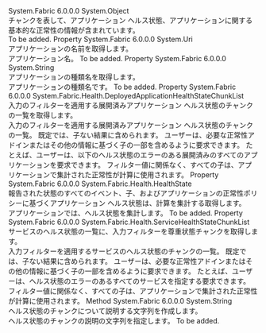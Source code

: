 <Type Name="ApplicationHealthStateChunk" FullName="System.Fabric.Health.ApplicationHealthStateChunk">
  <TypeSignature Language="C#" Value="public sealed class ApplicationHealthStateChunk" />
  <TypeSignature Language="ILAsm" Value=".class public auto ansi sealed beforefieldinit ApplicationHealthStateChunk extends System.Object" />
  <TypeSignature Language="DocId" Value="T:System.Fabric.Health.ApplicationHealthStateChunk" />
  <TypeSignature Language="VB.NET" Value="Public NotInheritable Class ApplicationHealthStateChunk" />
  <TypeSignature Language="F#" Value="type ApplicationHealthStateChunk = class" />
  <AssemblyInfo>
    <AssemblyName>System.Fabric</AssemblyName>
    <AssemblyVersion>6.0.0.0</AssemblyVersion>
  </AssemblyInfo>
  <Base>
    <BaseTypeName>System.Object</BaseTypeName>
  </Base>
  <Interfaces />
  <Docs>
    <summary>
            チャンクを表して、アプリケーション ヘルス状態、アプリケーションに関する基本的な正常性の情報が含まれています。
            </summary>
    <remarks>To be added.</remarks>
  </Docs>
  <Members>
    <Member MemberName="ApplicationName">
      <MemberSignature Language="C#" Value="public Uri ApplicationName { get; }" />
      <MemberSignature Language="ILAsm" Value=".property instance class System.Uri ApplicationName" />
      <MemberSignature Language="DocId" Value="P:System.Fabric.Health.ApplicationHealthStateChunk.ApplicationName" />
      <MemberSignature Language="VB.NET" Value="Public ReadOnly Property ApplicationName As Uri" />
      <MemberSignature Language="F#" Value="member this.ApplicationName : Uri" Usage="System.Fabric.Health.ApplicationHealthStateChunk.ApplicationName" />
      <MemberType>Property</MemberType>
      <AssemblyInfo>
        <AssemblyName>System.Fabric</AssemblyName>
        <AssemblyVersion>6.0.0.0</AssemblyVersion>
      </AssemblyInfo>
      <ReturnValue>
        <ReturnType>System.Uri</ReturnType>
      </ReturnValue>
      <Docs>
        <summary>
            アプリケーションの名前を取得します。
            </summary>
        <value>アプリケーション名。</value>
        <remarks>To be added.</remarks>
      </Docs>
    </Member>
    <Member MemberName="ApplicationTypeName">
      <MemberSignature Language="C#" Value="public string ApplicationTypeName { get; }" />
      <MemberSignature Language="ILAsm" Value=".property instance string ApplicationTypeName" />
      <MemberSignature Language="DocId" Value="P:System.Fabric.Health.ApplicationHealthStateChunk.ApplicationTypeName" />
      <MemberSignature Language="VB.NET" Value="Public ReadOnly Property ApplicationTypeName As String" />
      <MemberSignature Language="F#" Value="member this.ApplicationTypeName : string" Usage="System.Fabric.Health.ApplicationHealthStateChunk.ApplicationTypeName" />
      <MemberType>Property</MemberType>
      <AssemblyInfo>
        <AssemblyName>System.Fabric</AssemblyName>
        <AssemblyVersion>6.0.0.0</AssemblyVersion>
      </AssemblyInfo>
      <ReturnValue>
        <ReturnType>System.String</ReturnType>
      </ReturnValue>
      <Docs>
        <summary>
            アプリケーションの種類名を取得します。
            </summary>
        <value>アプリケーションの種類名です。</value>
        <remarks>To be added.</remarks>
      </Docs>
    </Member>
    <Member MemberName="DeployedApplicationHealthStateChunks">
      <MemberSignature Language="C#" Value="public System.Fabric.Health.DeployedApplicationHealthStateChunkList DeployedApplicationHealthStateChunks { get; }" />
      <MemberSignature Language="ILAsm" Value=".property instance class System.Fabric.Health.DeployedApplicationHealthStateChunkList DeployedApplicationHealthStateChunks" />
      <MemberSignature Language="DocId" Value="P:System.Fabric.Health.ApplicationHealthStateChunk.DeployedApplicationHealthStateChunks" />
      <MemberSignature Language="VB.NET" Value="Public ReadOnly Property DeployedApplicationHealthStateChunks As DeployedApplicationHealthStateChunkList" />
      <MemberSignature Language="F#" Value="member this.DeployedApplicationHealthStateChunks : System.Fabric.Health.DeployedApplicationHealthStateChunkList" Usage="System.Fabric.Health.ApplicationHealthStateChunk.DeployedApplicationHealthStateChunks" />
      <MemberType>Property</MemberType>
      <AssemblyInfo>
        <AssemblyName>System.Fabric</AssemblyName>
        <AssemblyVersion>6.0.0.0</AssemblyVersion>
      </AssemblyInfo>
      <ReturnValue>
        <ReturnType>System.Fabric.Health.DeployedApplicationHealthStateChunkList</ReturnType>
      </ReturnValue>
      <Docs>
        <summary>
            入力のフィルターを適用する展開済みアプリケーション ヘルス状態のチャンクの一覧を取得します。
            </summary>
        <value>入力のフィルターを適用する展開済みアプリケーション ヘルス状態のチャンクの一覧。</value>
        <remarks>
          <para>既定では、子ない結果に含められます。 ユーザーは、必要な正常性アドインまたはその他の情報に基づく子の一部を含めるように要求できます。 たとえば、ユーザーは、以下のヘルス状態のエラーのある展開済みのすべてのアプリケーションを要求できます。
            フィルター値に関係なく、すべての子は、アプリケーションで集計された正常性が計算に使用されます。</para>
        </remarks>
      </Docs>
    </Member>
    <Member MemberName="HealthState">
      <MemberSignature Language="C#" Value="public System.Fabric.Health.HealthState HealthState { get; }" />
      <MemberSignature Language="ILAsm" Value=".property instance valuetype System.Fabric.Health.HealthState HealthState" />
      <MemberSignature Language="DocId" Value="P:System.Fabric.Health.ApplicationHealthStateChunk.HealthState" />
      <MemberSignature Language="VB.NET" Value="Public ReadOnly Property HealthState As HealthState" />
      <MemberSignature Language="F#" Value="member this.HealthState : System.Fabric.Health.HealthState" Usage="System.Fabric.Health.ApplicationHealthStateChunk.HealthState" />
      <MemberType>Property</MemberType>
      <AssemblyInfo>
        <AssemblyName>System.Fabric</AssemblyName>
        <AssemblyVersion>6.0.0.0</AssemblyVersion>
      </AssemblyInfo>
      <ReturnValue>
        <ReturnType>System.Fabric.Health.HealthState</ReturnType>
      </ReturnValue>
      <Docs>
        <summary>
            報告された状態のすべてのイベント、子、およびアプリケーションの正常性ポリシーに基づくアプリケーション ヘルス状態は、計算を集計する取得します。
            </summary>
        <value>アプリケーションでは、ヘルス状態を集計します。</value>
        <remarks>To be added.</remarks>
      </Docs>
    </Member>
    <Member MemberName="ServiceHealthStateChunks">
      <MemberSignature Language="C#" Value="public System.Fabric.Health.ServiceHealthStateChunkList ServiceHealthStateChunks { get; }" />
      <MemberSignature Language="ILAsm" Value=".property instance class System.Fabric.Health.ServiceHealthStateChunkList ServiceHealthStateChunks" />
      <MemberSignature Language="DocId" Value="P:System.Fabric.Health.ApplicationHealthStateChunk.ServiceHealthStateChunks" />
      <MemberSignature Language="VB.NET" Value="Public ReadOnly Property ServiceHealthStateChunks As ServiceHealthStateChunkList" />
      <MemberSignature Language="F#" Value="member this.ServiceHealthStateChunks : System.Fabric.Health.ServiceHealthStateChunkList" Usage="System.Fabric.Health.ApplicationHealthStateChunk.ServiceHealthStateChunks" />
      <MemberType>Property</MemberType>
      <AssemblyInfo>
        <AssemblyName>System.Fabric</AssemblyName>
        <AssemblyVersion>6.0.0.0</AssemblyVersion>
      </AssemblyInfo>
      <ReturnValue>
        <ReturnType>System.Fabric.Health.ServiceHealthStateChunkList</ReturnType>
      </ReturnValue>
      <Docs>
        <summary>
            サービスのヘルス状態の一覧に、入力フィルターを尊重状態チャンクを取得します。
            </summary>
        <value>入力フィルターを適用するサービスのヘルス状態のチャンクの一覧。</value>
        <remarks>
          <para>既定では、子ない結果に含められます。 ユーザーは、必要な正常性アドインまたはその他の情報に基づく子の一部を含めるように要求できます。 たとえば、ユーザーは、ヘルス状態のエラーのあるすべてのサービスを指定する要求できます。
            フィルター値に関係なく、すべての子は、アプリケーションで集計された正常性が計算に使用されます。</para>
        </remarks>
      </Docs>
    </Member>
    <Member MemberName="ToString">
      <MemberSignature Language="C#" Value="public override string ToString ();" />
      <MemberSignature Language="ILAsm" Value=".method public hidebysig virtual instance string ToString() cil managed" />
      <MemberSignature Language="DocId" Value="M:System.Fabric.Health.ApplicationHealthStateChunk.ToString" />
      <MemberSignature Language="VB.NET" Value="Public Overrides Function ToString () As String" />
      <MemberSignature Language="F#" Value="override this.ToString : unit -&gt; string" Usage="applicationHealthStateChunk.ToString " />
      <MemberType>Method</MemberType>
      <AssemblyInfo>
        <AssemblyName>System.Fabric</AssemblyName>
        <AssemblyVersion>6.0.0.0</AssemblyVersion>
      </AssemblyInfo>
      <ReturnValue>
        <ReturnType>System.String</ReturnType>
      </ReturnValue>
      <Parameters />
      <Docs>
        <summary>
            ヘルス状態のチャンクについて説明する文字列を作成します。
            </summary>
        <returns>ヘルス状態のチャンクの説明の文字列を指定します。</returns>
        <remarks>To be added.</remarks>
      </Docs>
    </Member>
  </Members>
</Type>